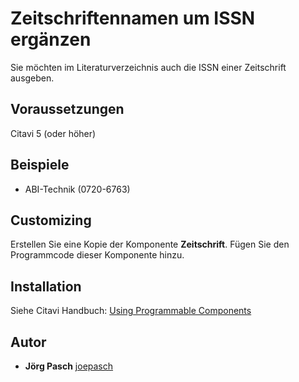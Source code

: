 # Zeitschriftennamen um ISSN ergänzen
Sie möchten im Literaturverzeichnis auch die ISSN einer Zeitschrift ausgeben.

## Voraussetzungen
Citavi 5 (oder höher)

## Beispiele

- ABI-Technik (0720-6763)

## Customizing
Erstellen Sie eine Kopie der Komponente **Zeitschrift**. Fügen Sie den Programmcode dieser Komponente hinzu.

## Installation
Siehe Citavi Handbuch: [Using Programmable Components](https://www.citavi.com/programmable_components)

## Autor

* **Jörg Pasch** [joepasch](https://github.com/joepasch)
